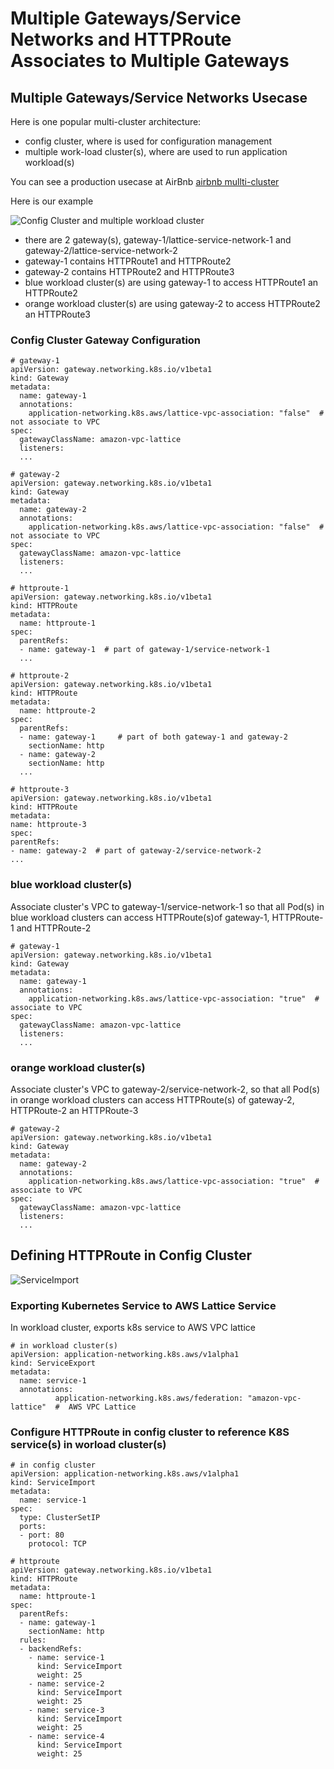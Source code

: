# Multiple Gateways/Service Networks and HTTPRoute Associates to Multiple Gateways

## Multiple Gateways/Service Networks Usecase

Here is one popular multi-cluster architecture:

* config cluster, where is used for configuration management
* multiple work-load cluster(s), where are used to run application workload(s)

You can see a production usecase at AirBnb [airbnb mullti-cluster](https://www.youtube.com/watch?v=1D8lg36ZNHs)

Here is our example

![Config Cluster and multiple workload cluster](images/multi-sn.png)

* there are 2 gateway(s), gateway-1/lattice-service-network-1 and gateway-2/lattice-service-network-2
* gateway-1 contains HTTPRoute1 and HTTPRoute2
* gateway-2 contains HTTPRoute2 and HTTPRoute3
* blue workload cluster(s) are using gateway-1 to access HTTPRoute1 an HTTPRoute2
* orange workload cluster(s) are using gateway-2 to access HTTPRoute2 an HTTPRoute3

###  Config Cluster Gateway Configuration

```
# gateway-1
apiVersion: gateway.networking.k8s.io/v1beta1
kind: Gateway
metadata:
  name: gateway-1
  annotations:
    application-networking.k8s.aws/lattice-vpc-association: "false"  # not associate to VPC
spec:
  gatewayClassName: amazon-vpc-lattice
  listeners:
  ...
```  

```
# gateway-2
apiVersion: gateway.networking.k8s.io/v1beta1
kind: Gateway
metadata:
  name: gateway-2
  annotations:
    application-networking.k8s.aws/lattice-vpc-association: "false"  # not associate to VPC
spec:
  gatewayClassName: amazon-vpc-lattice
  listeners:
  ...
```  

```
# httproute-1
apiVersion: gateway.networking.k8s.io/v1beta1
kind: HTTPRoute
metadata:
  name: httproute-1
spec:
  parentRefs:
  - name: gateway-1  # part of gateway-1/service-network-1
  ...
```  

```
# httproute-2
apiVersion: gateway.networking.k8s.io/v1beta1
kind: HTTPRoute
metadata:
  name: httproute-2
spec:
  parentRefs:
  - name: gateway-1     # part of both gateway-1 and gateway-2 
    sectionName: http
  - name: gateway-2
    sectionName: http
  ...    
  ```

  ```
# httproute-3
apiVersion: gateway.networking.k8s.io/v1beta1
kind: HTTPRoute
metadata:
  name: httproute-3
spec:
  parentRefs:
  - name: gateway-2  # part of gateway-2/service-network-2
  ...
```

### blue workload cluster(s)
Associate cluster's VPC to gateway-1/service-network-1 so that all Pod(s) in blue workload clusters can access HTTPRoute(s)of gateway-1, HTTPRoute-1 and HTTPRoute-2

```
# gateway-1
apiVersion: gateway.networking.k8s.io/v1beta1
kind: Gateway
metadata:
  name: gateway-1
  annotations:
    application-networking.k8s.aws/lattice-vpc-association: "true"  #  associate to VPC
spec:
  gatewayClassName: amazon-vpc-lattice
  listeners:
  ...
```  

### orange workload cluster(s)
Associate cluster's VPC to gateway-2/service-network-2, so that all Pod(s) in orange workload clusters can access HTTPRoute(s) of gateway-2, HTTPRoute-2 an HTTPRoute-3

```
# gateway-2
apiVersion: gateway.networking.k8s.io/v1beta1
kind: Gateway
metadata:
  name: gateway-2
  annotations:
    application-networking.k8s.aws/lattice-vpc-association: "true"  #  associate to VPC
spec:
  gatewayClassName: amazon-vpc-lattice
  listeners:
  ...
```  

## Defining HTTPRoute in Config Cluster

![ServiceImport](images/serviceimport.png)

### Exporting Kubernetes Service to AWS Lattice Service

In workload cluster, exports k8s service to AWS VPC lattice

```
# in workload cluster(s)
apiVersion: application-networking.k8s.aws/v1alpha1
kind: ServiceExport
metadata:
  name: service-1
  annotations:
          application-networking.k8s.aws/federation: "amazon-vpc-lattice"  #  AWS VPC Lattice
``` 

### Configure HTTPRoute in config cluster to reference K8S service(s) in worload cluster(s)

```
# in config cluster
apiVersion: application-networking.k8s.aws/v1alpha1
kind: ServiceImport
metadata:
  name: service-1
spec:
  type: ClusterSetIP
  ports:
  - port: 80
    protocol: TCP
```

```
# httproute 
apiVersion: gateway.networking.k8s.io/v1beta1
kind: HTTPRoute
metadata:
  name: httproute-1
spec:
  parentRefs:
  - name: gateway-1
    sectionName: http 
  rules:
  - backendRefs:  
    - name: service-1
      kind: ServiceImport
      weight: 25
    - name: service-2
      kind: ServiceImport
      weight: 25  
    - name: service-3
      kind: ServiceImport
      weight: 25
    - name: service-4
      kind: ServiceImport
      weight: 25    
```      












